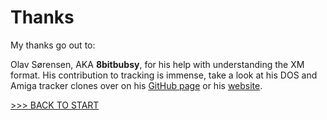 # Thanks

My thanks go out to:

Olav Sørensen, AKA **8bitbubsy**, for his help with understanding the XM format.
His contribution to tracking is immense, take a look at his DOS and Amiga tracker clones over on his [GitHub page](https://github.com/8bitbubsy) or his [website](https://16-bits.org/).

[>>> BACK TO START](../README.md)<br>

